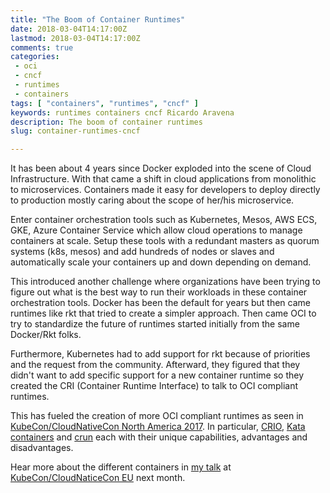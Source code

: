 ```yaml
---
title: "The Boom of Container Runtimes"
date: 2018-03-04T14:17:00Z
lastmod: 2018-03-04T14:17:00Z
comments: true
categories:
 - oci
 - cncf
 - runtimes
 - containers
tags: [ "containers", "runtimes", "cncf" ]
keywords: runtimes containers cncf Ricardo Aravena
description: The boom of container runtimes
slug: container-runtimes-cncf

---
```


It has been about 4 years since Docker exploded into the scene of Cloud Infrastructure.
With that came a shift in cloud applications from monolithic to microservices. Containers
made it easy for developers to deploy directly to production mostly caring about the scope of
her/his microservice.

Enter container orchestration tools such as Kubernetes, Mesos, AWS ECS, GKE, Azure Container Service which
allow cloud operations to manage containers at scale. Setup these tools with a redundant masters as
quorum systems (k8s, mesos) and add hundreds of nodes or slaves and automatically scale your
containers up and down depending on demand.

This introduced another challenge where organizations have been trying to figure out what is the best way
to run their workloads in these container orchestration tools. Docker has been the default for
years but then came runtimes like rkt that tried to create a simpler approach. Then came OCI to try to
standardize the future of runtimes started initially from the same Docker/Rkt folks.

Furthermore, Kubernetes had to add support for rkt because of priorities and the request from the community.
Afterward, they figured that they didn't want to add specific support for a new container runtime so they created the CRI
(Container Runtime Interface) to talk to OCI compliant runtimes.

This has fueled the creation of more OCI compliant runtimes as seen in [KubeCon/CloudNativeCon North America 2017](http://events17.linuxfoundation.org/events/kubecon-and-cloudnativecon-north-america). In particular, [CRIO](http://cri-o.io/), [Kata containers](https://katacontainers.io/) and [crun](https://github.com/giuseppe/crun) each with their unique capabilities, advantages and disadvantages.

Hear more about the different containers in [my talk](https://kccnceu18.sched.com/event/Dqtw/whats-up-with-all-the-different-container-runtimes-ricardo-aravena-branch-metrics-intermediate-skill-level) at [KubeCon/CloudNaticeCon EU](https://events.linuxfoundation.org/events/kubecon-and-cloudnativecon-europe) next month.
